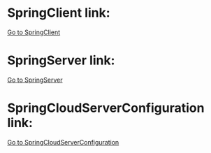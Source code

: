 # SpringClient link:
[Go to SpringClient](https://github.com/Olga-Tysevich/SpringClient)
# SpringServer link:
[Go to SpringServer](https://github.com/Olga-Tysevich/SpringServer)

# SpringCloudServerConfiguration link:
[Go to SpringCloudServerConfiguration](https://github.com/Olga-Tysevich/SpringCloudServerConfiguration)
